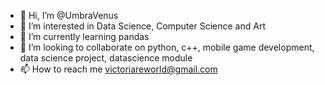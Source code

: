 - 👋 Hi, I’m @UmbraVenus
- 👀 I’m interested in Data Science, Computer Science and Art
- 🌱 I’m currently learning pandas
- 💞️ I’m looking to collaborate on python, c++, mobile game development, data science project, datascience module
- 📫 How to reach me victoriareworld@gmail.com

<!---
UmbraVenus/UmbraVenus is a ✨ special ✨ repository because its `README.md` (this file) appears on your GitHub profile.
You can click the Preview link to take a look at your changes.
--->
